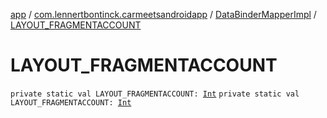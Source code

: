 [app](../../index.md) / [com.lennertbontinck.carmeetsandroidapp](../index.md) / [DataBinderMapperImpl](index.md) / [LAYOUT_FRAGMENTACCOUNT](./-l-a-y-o-u-t_-f-r-a-g-m-e-n-t-a-c-c-o-u-n-t.md)

# LAYOUT_FRAGMENTACCOUNT

`private static val LAYOUT_FRAGMENTACCOUNT: `[`Int`](https://kotlinlang.org/api/latest/jvm/stdlib/kotlin/-int/index.html)
`private static val LAYOUT_FRAGMENTACCOUNT: `[`Int`](https://kotlinlang.org/api/latest/jvm/stdlib/kotlin/-int/index.html)